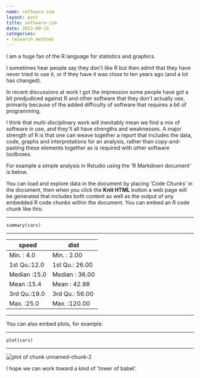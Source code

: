 ```yaml
--- 
name: software-ism
layout: post
title: software-ism
date: 2012-09-15
categories: 
- research methods
---
```

I am a huge fan of the R language for statistics and graphics.

I sometimes hear people say they don't like R but then admit that they have never tried to use it, or if they have it was close to ten years ago (and a lot has changed).

In recent discussions at work I got the impression some people have got a bit predjudiced against R and other software that they don't actually use, primarily because of the added difficulty of software that requires a bit of programming.

I think that multi-disciplinary work will inevitably mean we find a mix of software in use, and they'll all have strengths and weaknesses.  A major strength of R is that one can weave together a report that includes the data, code, graphs and interpretations for an analysis, rather than copy-and-pasting these elements together as is required with other software toolboxes.

For example a simple analysis in Rstudio using the 'R Markdown document' is below. 

You can load and explore data in the document by placing 'Code Chunks' in the document, then when you click the **Knit HTML** button a web page will be generated that includes both content as well as the output of any embedded R code chunks within the document. You can embed an R code chunk like this:

---
    summary(cars)
--- 


| speed | dist |
|--------------|----------------
| Min.   : 4.0 | Min.   :  2.00  
| 1st Qu.:12.0 | 1st Qu.: 26.00  
| Median :15.0 | Median : 36.00  
| Mean   :15.4 | Mean   : 42.98  
| 3rd Qu.:19.0 | 3rd Qu.: 56.00  
| Max.   :25.0 | Max.   :120.00  
---

You can also embed plots, for example:

-----
    plot(cars)

-----

![plot of chunk unnamed-chunk-2](/images/unnamed-chunk-2.png)

I hope we can work toward a kind of 'tower of babel'.
